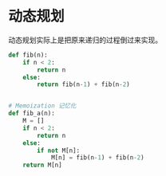 # 动态规划

动态规划实际上是把原来递归的过程倒过来实现。

```python
def fib(n):
    if n < 2:
        return n
    else:
        return fib(n-1) + fib(n-2)


# Memoization 记忆化
def fib_a(n):
    M = []
    if n < 2:
        return n
    else:
        if not M[n]:
            M[n] = fib(n-1) + fib(n-2)
    return M[n]
```
